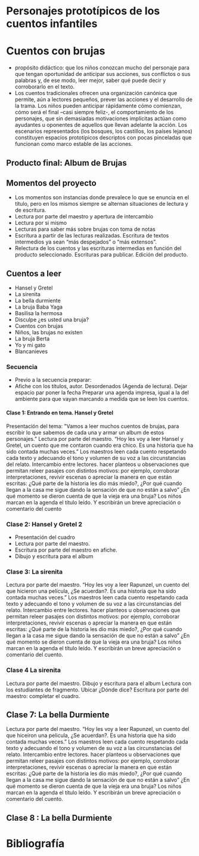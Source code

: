 # Personajes prototípicos de los cuentos infantiles
# Cuentos con brujas

- propósito didáctico: que los niños conozcan mucho del personaje para que tengan oportunidad de anticipar sus acciones, sus conflictos o sus palabras y, de ese modo, leer mejor, saber qué puede decir y corroborarlo en el texto.
- Los cuentos tradicionales ofrecen una organización canónica que permite, aún a lectores pequeños, prever las acciones y el desarrollo de la trama. Los niños pueden anticipar rápidamente cómo comienzan, cómo será el final –casi siempre feliz-, el comportamiento de los personajes, que sin demasiadas motivaciones implícitas actúan como ayudantes u oponentes de aquellos que llevan adelante la acción. Los escenarios representados (los bosques, los castillos, los países lejanos) constituyen espacios prototípicos descriptos con pocas pinceladas que funcionan como marco estable de las acciones.
## Producto final: Album de Brujas
## Momentos del proyecto
- Los momentos son instancias donde prevalece lo que se enuncia en el título, pero en los mismos siempre se alternan situaciones de lectura y de escritura.
- Lectura por parte del maestro y apertura de intercambio
- Lectura por si mismo
- Lecturas para saber más sobre brujas con toma de notas
- Escritura a partir de las lecturas realizadas. Escritura de textos intermedios ya sean “más despejados” o “más extensos”.
- Relectura de los cuentos y las escrituras intermedias en función del producto seleccionado. Escrituras para publicar. Edición del producto.

## Cuentos a leer
- Hansel y Gretel
- La sirenita
- La bella durmiente
- La bruja Baba Yaga
- Basilisa la hermosa
- Disculpe ¿es usted una bruja?
- Cuentos con brujas
- Niños, las brujas no existen
- La bruja Berta
- Yo y mi gato
- Blancanieves



### Secuencia
- Previo a la secuencia preparar:
- Afiche con los títulos, autor. Desordenados (Agenda de lectura). Dejar espacio par poner la fecha Preparar una agenda impresa, igual a la del ambiente para que vayan marcando a medida que se leen los cuentos.

#### Clase 1: Entrando en tema. Hansel y Gretel
Presentación del tema: "Vamos a leer muchos cuentos de brujas, para escribir lo que sabemos de cada una y armar un album de estos personajes.”
Lectura por parte del maestro. “Hoy les voy a leer Hansel y Gretel, un cuento que me contaron cuando era chico. Es una historia que ha sido contada muchas veces.” Los maestros leen cada cuento respetando cada texto y adecuando el tono y volumen de su voz a las circunstancias del relato.
Intercambio entre lectores. hacer planteos u observaciones que permitan releer pasajes con distintos motivos: por ejemplo, corroborar interpretaciones, revivir escenas o apreciar la manera en que están escritas: ¿Qué parte de la historia les dio más miedo?, ¿Por qué cuando llegan a la casa me sigue dando la sensación de que no están a salvo” ¿En qué momento se dieron cuenta de que la vieja era una bruja?
Los niños marcan en la agenda el título leído. Y escribirán un breve apreciación o comentario del cuento
### Clase 2: Hansel y Gretel 2
- Presentación del cuadro
- Lectura por parte del maestro.
- Escritura por parte del maestro en afiche.
- Dibujo y escritura para el album

### Clase 3: La sirenita
Lectura por parte del maestro. “Hoy les voy a leer Rapunzel, un cuento del que hicieron una película, ¿Se acuerdan?. Es una historia que ha sido contada muchas veces.” Los maestros leen cada cuento respetando cada texto y adecuando el tono y volumen de su voz a las circunstancias del relato.
Intercambio entre lectores. hacer planteos u observaciones que permitan releer pasajes con distintos motivos: por ejemplo, corroborar interpretaciones, revivir escenas o apreciar la manera en que están escritas: ¿Qué parte de la historia les dio más miedo?, ¿Por qué cuando llegan a la casa me sigue dando la sensación de que no están a salvo” ¿En qué momento se dieron cuenta de que la vieja era una bruja?
Los niños marcan en la agenda el título leído. Y escribirán un breve apreciación o comentario del cuento.

### Clase 4 La sirenita
Lectura por parte del maestro.
Dibujo y escritura para el album
Lectura con los estudiantes de fragmento. Ubicar ¿Dónde dice?
Escritura por parte del maestro: completar el cuadro.

## Clase 7: La bella Durmiente
Lectura por parte del maestro. “Hoy les voy a leer Rapunzel, un cuento del que hiceiron una pelicula, ¿Se acuerdan?. Es una historia que ha sido contada muchas veces.” Los maestros leen cada cuento respetando cada texto y adecuando el tono y volumen de su voz a las circunstancias del relato.
Intercambio entre lectores. hacer planteos u observaciones que permitan releer pasajes con distintos motivos: por ejemplo, corroborar interpretaciones, revivir escenas o apreciar la manera en que están escritas: ¿Qué parte de la historia les dio más miedo?, ¿Por qué cuando llegan a la casa me sigue dando la sensación de que no están a salvo” ¿En qué momento se dieron cuenta de que la vieja era una bruja?
Los niños marcan en la agenda el título leído. Y escribirán un breve apreciación o comentario del cuento.

## Clase 8 : La bella Durmiente


# Bibliografía
